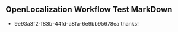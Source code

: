 ## OpenLocalization Workflow Test MarkDown
* 9e93a3f2-f83b-44fd-a8fa-6e9bb95678ea thanks!

<!--HONumber=Oct16_HO3-->



